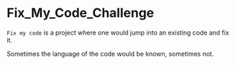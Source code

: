  # Fix_My_Code_Challenge
 `Fix my code` is a project where one would jump into an existing
 code and fix it.

Sometimes the language of the code would be known, sometimes not.
